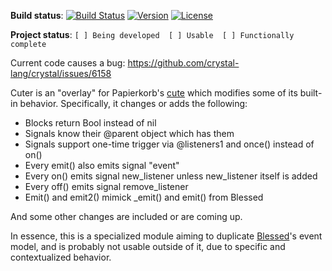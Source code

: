 **Build status**: [![Build Status](https://travis-ci.com/crystallabs/cuter.svg?branch=master)](https://travis-ci.com/crystallabs/cuter)
[![Version](https://img.shields.io/github/tag/crystallabs/cuter.svg?maxAge=360)](https://github.com/crystallabs/cuter/releases/latest)
[![License](https://img.shields.io/github/license/crystallabs/cuter.svg)](https://github.com/crystallabs/cuter/blob/master/LICENSE)

**Project status**: `[ ] Being developed  [ ] Usable  [ ] Functionally complete`

Current code causes a bug: https://github.com/crystal-lang/crystal/issues/6158

Cuter is an "overlay" for Papierkorb's [cute](https://github.com/Papierkorb/cute) which modifies some of its built-in behavior. Specifically, it changes or adds the following:

* Blocks return Bool instead of nil
* Signals know their @parent object which has them
* Signals support one-time trigger via @listeners1 and once() instead of on()
* Every emit() also emits signal "event"
* Every on() emits signal new_listener unless new_listener itself is added
* Every off() emits signal remove_listener
* Emit() and emit2() mimick _emit() and emit() from Blessed

And some other changes are included or are coming up.

In essence, this is a specialized module aiming to duplicate [Blessed](https://github.com/chjj/blessed)'s event model, and is probably not usable outside of it, due to specific and contextualized behavior.

